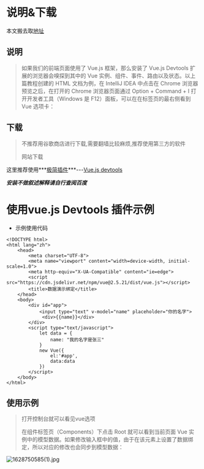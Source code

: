 #  说明&下载

 本文搬去取[地址](https://laravelacademy.org/post/21914)

## 说明

> 如果我们的前端页面使用了 Vue.js 框架，那么安装了 Vue.js Devtools 扩展的浏览器会嗅探到其中的 Vue 实例、组件、事件、路由以及状态。以上篇教程创建的 HTML 文档为例，在 IntelliJ IDEA 中点击在 Chrome 浏览器预览之后，在打开的 Chrome 浏览器页面通过 Option + Command + I 打开开发者工具（Windows 是 F12）面板，可以在在标签页的最右侧看到 Vue 选项卡：

## 下载

> 不推荐用谷歌商店进行下载,需要翻墙比较麻烦,推荐使用第三方的软件
>
> 网站下载

这里推荐使用***[极简插件](https://chrome.zzzmh.cn/)***---[Vue.js devtools](https://chrome.zzzmh.cn/info?token=ljjemllljcmogpfapbkkighbhhppjdbg)

***安装不做叙述解释请自行查阅百度***

#  使用vue.js Devtools 插件示例

- 示例使用代码

```vue
<!DOCTYPE html>
<html lang="zh">
	<head>
		<meta charset="UTF-8">
		<meta name="viewport" content="width=device-width, initial-scale=1.0">
		<meta http-equiv="X-UA-Compatible" content="ie=edge">
		<script src="https://cdn.jsdelivr.net/npm/vue@2.5.21/dist/vue.js"></script>
		<title>数据演示绑定</title>
	</head>
	<body>
		<div id="app">
			<input type="text" v-model="name" placeholder="你的名字">
			 <div>{{name}}</div>
		</div>
		<script type="text/javascript">
			let data = {
				name: "我的名字是张三"
			}
			new Vue({
				el:'#app',
				data:data
			})
		</script>
	</body>
</html>

```

## 使用示例

> 打开控制台就可以看见vue选项
>
> 在组件标签页（Components）下点击 Root 就可以看到当前页面 Vue 实例中的模型数据。如果修改输入框中的值，由于在该元素上设置了数据绑定，所以对应的修改也会同步到模型数据：

![1628750585(1).jpg](https://i.loli.net/2021/08/12/9kRgnb3ISFqOiUt.png)